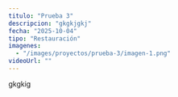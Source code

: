 ```yaml
---
titulo: "Prueba 3"
descripcion: "gkgkjgkj"
fecha: "2025-10-04"
tipo: "Restauración"
imagenes:
  - "/images/proyectos/prueba-3/imagen-1.png"
videoUrl: ""
---
```


gkgkig